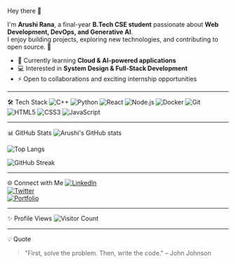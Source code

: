 Hey there 👋

I'm **Arushi Rana**, a final-year **B.Tech CSE student** passionate about **Web Development, DevOps, and Generative AI**.  
I enjoy building projects, exploring new technologies, and contributing to open source. 🚀  

- 🌱 Currently learning **Cloud & AI-powered applications**  
- 💻 Interested in **System Design & Full-Stack Development**  
- ⚡ Open to collaborations and exciting internship opportunities  

---

🛠️ Tech Stack
![C++](https://img.shields.io/badge/C++-00599C?style=for-the-badge&logo=cplusplus&logoColor=white)
![Python](https://img.shields.io/badge/Python-3776AB?style=for-the-badge&logo=python&logoColor=white)
![React](https://img.shields.io/badge/React-20232A?style=for-the-badge&logo=react&logoColor=61DAFB)
![Node.js](https://img.shields.io/badge/Node.js-43853D?style=for-the-badge&logo=node-dot-js&logoColor=white)
![Docker](https://img.shields.io/badge/Docker-2496ED?style=for-the-badge&logo=docker&logoColor=white)
![Git](https://img.shields.io/badge/Git-F05032?style=for-the-badge&logo=git&logoColor=white)
![HTML5](https://img.shields.io/badge/HTML5-E34F26?style=for-the-badge&logo=html5&logoColor=white)
![CSS3](https://img.shields.io/badge/CSS3-1572B6?style=for-the-badge&logo=css3&logoColor=white)
![JavaScript](https://img.shields.io/badge/JavaScript-F7DF1E?style=for-the-badge&logo=javascript&logoColor=black)

---

📊 GitHub Stats
![Arushi's GitHub stats](https://github-readme-stats.vercel.app/api?username=arushiranaaa&show_icons=true&theme=radical)

![Top Langs](https://github-readme-stats.vercel.app/api/top-langs/?username=arushiranaaa&layout=compact&theme=radical)

![GitHub Streak](https://github-readme-streak-stats.herokuapp.com/?user=arushiranaaa&theme=radical)

---

🌐 Connect with Me
[![LinkedIn](https://img.shields.io/badge/LinkedIn-blue?style=for-the-badge&logo=linkedin)](https://www.linkedin.com/in/arushi-rana-4849971bb/)  
[![Twitter](https://img.shields.io/badge/Twitter-1DA1F2?style=for-the-badge&logo=twitter&logoColor=white)](https://x.com/ArushiRana38639)  
[![Portfolio](https://img.shields.io/badge/Portfolio-000000?style=for-the-badge&logo=githubpages&logoColor=white)](https://arushiranaaa.github.io)  

---

✨ Profile Views
![Visitor Count](https://komarev.com/ghpvc/?username=arushiranaaa&label=Profile%20Views&color=blue&style=flat)

---

💡 Quote
> "First, solve the problem. Then, write the code." – John Johnson  



<!--
**arushiranaaa/arushiranaaa** is a ✨ _special_ ✨ repository because its `README.md` (this file) appears on your GitHub profile.

Here are some ideas to get you started:

- 🔭 I’m currently working on ...
- 🌱 I’m currently learning ...
- 👯 I’m looking to collaborate on ...
- 🤔 I’m looking for help with ...
- 💬 Ask me about ...
- 📫 How to reach me: ...
- 😄 Pronouns: ...
- ⚡ Fun fact: ...
-->
